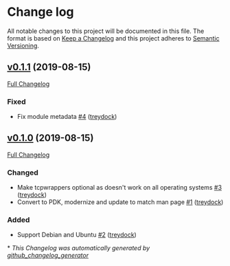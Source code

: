 # Change log

All notable changes to this project will be documented in this file. The format is based on [Keep a Changelog](http://keepachangelog.com/en/1.0.0/) and this project adheres to [Semantic Versioning](http://semver.org).

## [v0.1.1](https://github.com/treydock/puppet-module-conman/tree/v0.1.1) (2019-08-15)

[Full Changelog](https://github.com/treydock/puppet-module-conman/compare/v0.1.0...v0.1.1)

### Fixed

- Fix module metadata [\#4](https://github.com/treydock/puppet-module-conman/pull/4) ([treydock](https://github.com/treydock))

## [v0.1.0](https://github.com/treydock/puppet-module-conman/tree/v0.1.0) (2019-08-15)

[Full Changelog](https://github.com/treydock/puppet-module-conman/compare/4d11c10987c6db0eadafe78a9ace2dd64dc23e66...v0.1.0)

### Changed

- Make tcpwrappers optional as doesn't work on all operating systems [\#3](https://github.com/treydock/puppet-module-conman/pull/3) ([treydock](https://github.com/treydock))
- Convert to PDK, modernize and update to match man page [\#1](https://github.com/treydock/puppet-module-conman/pull/1) ([treydock](https://github.com/treydock))

### Added

- Support Debian and Ubuntu [\#2](https://github.com/treydock/puppet-module-conman/pull/2) ([treydock](https://github.com/treydock))



\* *This Changelog was automatically generated by [github_changelog_generator](https://github.com/skywinder/Github-Changelog-Generator)*
